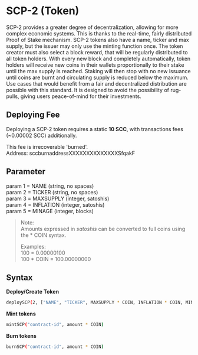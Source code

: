 # SCP-2 (Token)

SCP-2 provides a greater degree of decentralization, allowing for more complex economic systems. This is thanks to the real-time, fairly distributed Proof of Stake mechanism. SCP-2 tokens also have a name, ticker and max supply, but the issuer may only use the minting function once. The token creator must also select a block reward, that will be regularly distributed to all token holders. With every new block and completely automatically, token holders will receive new coins in their wallets proportionally to their stake until the max supply is reached. Staking will then stop with no new issuance until coins are burnt and circulating supply is reduced below the maximum. Use cases that would benefit from a fair and decentralized distribution are possible with this standard. It is designed to avoid the possibility of rug-pulls, giving users peace-of-mind for their investments.

## Deploying Fee
Deploying a SCP-2 token requires a static **10 SCC**, with transactions fees (~0.00002 SCC) additionally.  

This fee is irrecoverable 'burned'.  
Address: sccburnaddressXXXXXXXXXXXXXXSfqakF

## Parameter

param 1 = NAME (string, no spaces)  
param 2 = TICKER (string, no spaces)  
param 3 = MAXSUPPLY (integer, satoshis)  
param 4 = INFLATION (integer, satoshis)  
param 5 = MINAGE (integer, blocks)

> Note:  
> Amounts expressed in *satoshis* can be converted to full coins using the * COIN syntax.  
>
> Examples:  
> 100 = 0.00000100  
> 100 * COIN = 100.00000000

## Syntax

**Deploy/Create Token**
```bash
deploySCP(2, ["NAME", "TICKER", MAXSUPPLY * COIN, INFLATION * COIN, MINAGE])
```

**Mint tokens**

```bash
mintSCP("contract-id", amount * COIN)
```

**Burn tokens**

```bash
burnSCP("contract-id", amount * COIN)
```